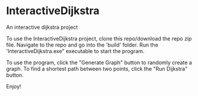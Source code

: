 # InteractiveDijkstra
An interactive dijkstra project

To use the InteractiveDijkstra project, clone this repo/download the repo zip file. Navigate to the repo and
go into the 'build' folder. Run the 'InteractiveDijkstra.exe" executable to start the program. 

To use the program, click the "Generate Graph" button to randomly create a graph. 
To find a shortest path between two points, click the "Run Dijkstra" button.

Enjoy!
